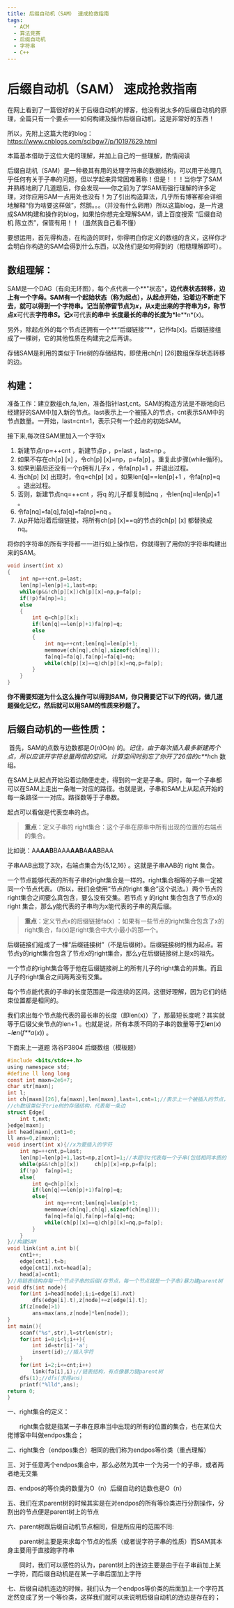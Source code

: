 ```yaml
---
title: 后缀自动机（SAM） 速成抢救指南
tags:
  - ACM
  - 算法竞赛
  - 后缀自动机
  - 字符串
  - C++
---
```


# 后缀自动机（SAM） 速成抢救指南

在网上看到了一篇很好的关于后缀自动机的博客，他没有说太多的后缀自动机的原理，全篇只有一个要点——如何构建及操作后缀自动机，这是非常好的东西！

所以，先附上这篇大佬的blog：https://www.cnblogs.com/sclbgw7/p/10197629.html

本篇基本借助于这位大佬的理解，并加上自己的一些理解，酌情阅读

后缀自动机（SAM）是一种极其有用的处理字符串的数据结构，可以用于处理几乎任何有关于子串的问题，但以学起来异常困难著称！但是！！！当你学了SAM并熟练地刷了几道题后，你会发现——你之前为了学SAM而强行理解的许多定理，对你应用SAM一点用处也没有！为了引出构造算法，几乎所有博客都会详细地解释“你为啥要这样做”，然鹅。。。（并没有什么卵用）所以这篇blog，是一片速成SAM构建和操作的blog，如果怕你想完全理解SAM，请上百度搜索 “后缀自动机 陈立杰”，保管有用！！（虽然我自己看不懂）

要想运用，首先得构造，在构造的同时，你得明白你定义的数组的含义，这样你才会明白你构造的SAM会得到什么东西，以及他们是如何得到的（粗糙理解即可）。

## **数组理解：**

SAM是一个DAG（有向无环图），每个点代表一个**"状态"**，边代表状态转移，边上有一个字母。SAM有一个起始状态（称为起点），从起点开始，沿着边不断走下去，就可以得到一个字符串。记当前停留节点为*x*，从x走出来的字符串为*S*，称节点x**可代表**字符串*S*。记*x***可代表**的串中 长度最长的串的长度为*l**e**n*(*x*)。

另外，除起点外的每个节点还拥有一个**“后缀链接“**，记作fa[x]。后缀链接组成了一棵树，它的其他性质在构建完之后再讲。

存储SAM是利用的类似于Trie树的存储结构，即使用ch[n] [26]数组保存状态转移的边。

## 构建：

​	准备工作：建立数组ch,fa,len，准备指针last,cnt。SAM的构造方法是不断地向已经建好的SAM中加入新的节点。last表示上一个被插入的节点，cnt表示SAM中的节点数量。一开始，last=cnt=1，表示只有一个起点的初始SAM。

接下来,每次往SAM里加入一个字符x  

1. 新建节点np=++cnt  ，新建节点p  ，p=last  ，last=np  。
2. 如果不存在ch[p] [x]  ，令ch[p] [x]=np，p=fa[p]  。重复此步骤(while循环)。
3. 如果到最后还没有一个p拥有儿子x  ，令fa[np]=1  ，并退出过程。
4. 当ch[p] [x]  出现时，令q=ch[p] [x]  。如果len[q]==len[p]+1  ，令fa[np]=q  。退出过程。
5. 否则，新建节点nq=++cnt  ，将q  的儿子都复制给nq  ，令len[nq]=len[p]+1  。
6. 令fa[nq]=fa[q],fa[q]=fa[np]=nq 。
7. 从p开始沿着后缀链接，将所有ch[p] [x]==q的节点的ch[p] [x]  都替换成 nq。

将你的字符串的所有字符都一一进行如上操作后，你就得到了用你的字符串构建出来的SAM。

```c
void insert(int x)
{
    int np=++cnt,p=last;
    len[np]=len[p]+1,last=np;
    while(p&&!ch[p][x])ch[p][x]=np,p=fa[p];
    if(!p)fa[np]=1;
    else
    {
        int q=ch[p][x];
        if(len[q]==len[p]+1)fa[np]=q;
        else
        {
            int nq=++cnt;len[nq]=len[p]+1;
            memmove(ch[nq],ch[q],sizeof(ch[nq]));
            fa[nq]=fa[q],fa[np]=fa[q]=nq;
            while(ch[p][x]==q)ch[p][x]=nq,p=fa[p];
        }
    }
}
```

**你不需要知道为什么这么操作可以得到SAM，你只需要记下以下的代码，做几道题强化记忆，然后就可以用SAM的性质来秒题了。**

## 后缀自动机的一些性质：

​	首先，SAM的点数与边数都是*O*(*n*)O(n)  的。*记住，由于每次插入最多新建两个点，所以应该开字符总量两倍的空间。*计算空间时别忘了你开了26倍的*c**h*ch  数组。

在SAM上从起点开始沿着边随便走走，得到的一定是子串。同时，每一个子串都可以在SAM上走出一条唯一对应的路径。也就是说，子串和SAM上从起点开始的每一条路径一一对应。路径数等于子串数。

起点可以看做是代表空串的点。

> **重点**：定义子串的 right集合：这个子串在原串中所有出现的位置的右端点的集合。

比如说：AA**AAB**BAAA**AAB**A**AAB**BAA

子串AAB出现了3次，右端点集合为{5,12,16}  。这就是子串AAB的 right 集合。

一个节点能够代表的所有子串的right集合是一样的。right集合相等的子串一定被同一个节点代表。（所以，我们会使用“节点的right  集合”这个说法。）两个节点的right集合之间要么真包含，要么没有交集。若节点 y 的right 集合包含了节点x的right 集合，那么y能代表的子串均为x能代表的子串的真后缀。

> **重点**：定义节点x的后缀链接fa(x)  ：如果有一些节点的right集合包含了x的right集合，fa(x)是right集合中大小最小的那一个。

后缀链接们组成了一棵“后缀链接树”（不是后缀树）。后缀链接树的根为起点。若节点y的right集合包含了节点x的right集合，那么y在后缀链接树上是x的祖先。

一个节点的right集合等于他在后缀链接树上的所有儿子的right集合的并集。而且儿子的right集合之间两两没有交集。

每个节点能代表的子串的长度范围是一段连续的区间。这很好理解，因为它们的结束位置都是相同的。

我们求出每个节点能代表的最长串的长度（即len(x)）了，那最短长度呢？其实就等于后缀父亲节点的len+1  。也就是说，所有本质不同的子串的数量等于∑*l**e**n*(*x*)−*l**e**n*(*f**a*(*x*))  。

下面来上一道题 洛谷P3804 后缀数组（模板题）

```c
#include <bits/stdc++.h>
using namespace std;
#define ll long long
const int maxn=2e6+7;
char str[maxn];
int l;
int ch[maxn][26],fa[maxn],len[maxn],last=1,cnt=1;//表示上一个被插入的节点，cnt表示SAM中节点的数量，初始的时候均为1，代表后缀自动机的初始状态
//ch数组类似于trie树的存储结构，代表每一条边
struct Edge{
    int t,nxt;
}edge[maxn];
int head[maxn],cnt1=0;
ll ans=0,z[maxn];
void insert(int x){//x为要插入的字符
    int np=++cnt,p=last;
    len[np]=len[p]+1,last=np,z[cnt]=1;//本题中z代表每一个子串(包括相同本质的子串)出现的个数
    while(p&&!ch[p][x])     ch[p][x]=np,p=fa[p];
    if(!p)  fa[np]=1;
    else{
        int q=ch[p][x];
        if(len[q]==len[p]+1)fa[np]=q;
        else{
            int nq=++cnt;len[nq]=len[p]+1;
            memmove(ch[nq],ch[q],sizeof(ch[nq]));
            fa[nq]=fa[q],fa[np]=fa[q]=nq;
            while(ch[p][x]==q)ch[p][x]=nq,p=fa[p];
        }
    }
}//构建SAM
void link(int a,int b){
    cnt1++;
    edge[cnt1].t=b;
    edge[cnt1].nxt=head[a];
    head[a]=cnt1;
}//用链表结构存每一个节点子串的后缀(存节点，每一个节点就是一个子串)暴力建parent树
void dfs(int node){
    for(int i=head[node];i;i=edge[i].nxt)
        dfs(edge[i].t),z[node]+=z[edge[i].t];
    if(z[node]>1)
        ans=max(ans,z[node]*len[node]);
}
int main(){
    scanf("%s",str),l=strlen(str);
    for(int i=0;i<l;i++){
        int id=str[i]-'a';
        insert(id);//插入字符
    }
    for(int i=2;i<=cnt;i++) 
        link(fa[i],i);//链表结构，有点像暴力键parent树
    dfs(1);//dfs(求得ans)
    printf("%lld",ans);
return 0;
}
```

一、right集合的定义：

　　right集合就是指某一子串在原串当中出现的所有的位置的集合，也在某位大佬博客中叫做endpos集合；

二、right集合（endpos集合）相同的我们称为endpos等价类（重点理解）

三、对于任意两个endpos集合中，那么必然为其中一个为另一个的子串，或者两者绝无交集

四、endpos的等价类的数量为O（n）后缀自动的边数也是O（n）

五、我们在求parent树的时候其实是在对endpos的所有等价类进行分割操作，分割出的节点便是parent树上的节点

六、parent树跟后缀自动机节点相同，但是所应用的范围不同:

　　parent树主要是来求每个节点的性质（或者说字符子串的性质）而SAM其本身主要用于直接跑字符串

　　同时，我们可以感性的认为，parent树上的连边主要是由于在子串前加上某一字符，而后缀自动机是在某一子串后面加上字符

七、后缀自动机连边的时候，我们认为一个endpos等价类的后面加上一个字符其定然变成了另一个等价类，这样我们就可以来说明后缀自动机的连边是存在的；